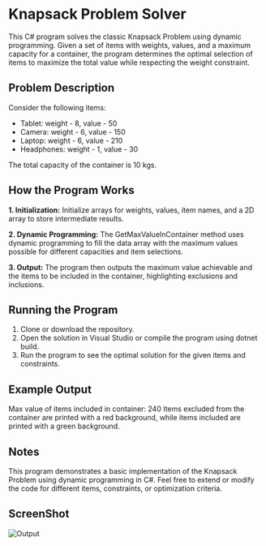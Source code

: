 # Knapsack Problem Solver
This C# program solves the classic Knapsack Problem using dynamic programming. Given a set of items with weights, values, and a maximum capacity for a container, the program determines the optimal selection of items to maximize the total value while respecting the weight constraint.

## Problem Description
Consider the following items:

* Tablet: weight - 8, value - 50
* Camera: weight - 6, value - 150
* Laptop: weight - 6, value - 210
* Headphones: weight - 1, value - 30

The total capacity of the container is 10 kgs.

## How the Program Works
**1. Initialization:** Initialize arrays for weights, values, item names, and a 2D array to store intermediate results.

**2. Dynamic Programming:** The GetMaxValueInContainer method uses dynamic programming to fill the data array with the maximum values possible for different capacities and item selections.

**3. Output:** The program then outputs the maximum value achievable and the items to be included in the container, highlighting exclusions and inclusions.

## Running the Program
1. Clone or download the repository.
2. Open the solution in Visual Studio or compile the program using dotnet build.
3. Run the program to see the optimal solution for the given items and constraints.

## Example Output
Max value of items included in container: 240
Items excluded from the container are printed with a red background, while items included are printed with a green background.

## Notes
This program demonstrates a basic implementation of the Knapsack Problem using dynamic programming in C#.
Feel free to extend or modify the code for different items, constraints, or optimization criteria.

## ScreenShot
![Output](https://github.com/user-attachments/assets/37da5818-5afc-448d-9194-2ef806198c65)
